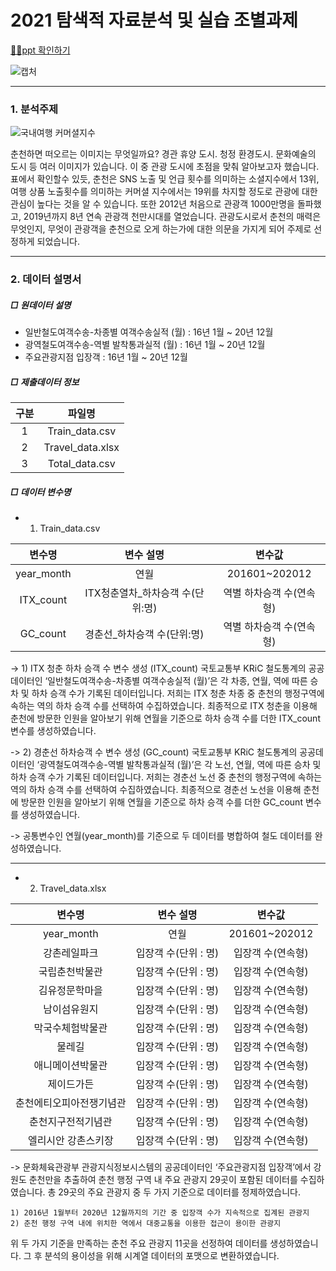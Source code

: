 # 2021 탐색적 자료분석 및 실습 조별과제
[🙋‍♀️ppt 확인하기](https://github.com/seonwoojh/kangwon_project/blob/main/%ED%83%90%EC%83%89%EC%A0%81%20%EC%9E%90%EB%A3%8C%EB%B6%84%EC%84%9D_%ED%8C%80%EA%B3%BC%EC%A0%9C%202_1%EC%A1%B0.pdf)


![캡처](https://user-images.githubusercontent.com/71394778/131491646-015fbbca-db76-4a51-b059-0c356c8b75dd.PNG)






---

### 1. 분석주제
![국내여행 커머셜지수](https://user-images.githubusercontent.com/71394778/131490431-247d29cf-5ba9-468e-bf57-47d04ea692d2.PNG)

춘천하면 떠오르는 이미지는 무엇일까요? 경관 휴양 도시. 청정 환경도시. 문화예술의 도시 등 여러 이미지가 있습니다. 이 중 관광 도시에 초점을 맞춰 알아보고자 했습니다.
표에서 확인할수 있듯, 춘천은 SNS 노출 및 언급 횟수를 의미하는 소셜지수에서 13위, 여행 상품 노출횟수를 의미하는 커머셜 지수에서는 19위를 차지할 정도로 관광에 대한 관심이 높다는 것을 알 수 있습니다. 또한 2012년 처음으로 관광객 1000만명을 돌파했고, 2019년까지 8년 연속 관광객 천만시대를 열었습니다.
관광도시로서 춘천의 매력은 무엇인지, 무엇이 관광객을 춘천으로 오게 하는가에 대한 의문을 가지게 되어 주제로 선정하게 되었습니다.



---

### 2. 데이터 설명서


##### □ 원데이터 설명

* 일반철도여객수송-차종별 여객수송실적 (월) : 16년 1월 ~ 20년 12월
* 광역철도여객수송-역별 발착통과실적 (월) : 16년 1월 ~ 20년 12월
* 주요관광지점 입장객 : 16년 1월 ~ 20년 12월



##### □ 제출데이터 정보

|구분|파일명|
|:---:|:------:|
|1|Train_data.csv|
|2|Travel_data.xlsx|
|3|Total_data.csv|


##### □ 데이터 변수명

* 1. Train_data.csv

|변수명|변수 설명|변수값|
|:---:|:---:|:---:|
|year_month|연월|201601~202012|
|ITX_count|ITX청춘열차_하차승객 수(단위:명)|역별 하차승객 수(연속형)|
|GC_count|경춘선_하차승객 수(단위:명)|역별 하차승객 수(연속형)|


-> 1) ITX 청춘 하차 승객 수 변수 생성 (ITX_count)
  국토교통부 KRiC 철도통계의 공공데이터인 ‘일반철도여객수송-차종별 여객수송실적 (월)’은 각 차종, 연월, 역에 따른 승차 및 하차 승객 수가 기록된 데이터입니다. 저희는 ITX 청춘 차종 중 춘천의 행정구역에 속하는 역의 하차 승객 수를 선택하여 수집하였습니다. 최종적으로 ITX 청춘을 이용해 춘천에 방문한 인원을 알아보기 위해 연월을 기준으로 하차 승객 수를 더한 ITX_count 변수를 생성하였습니다.

-> 2) 경춘선 하차승객 수 변수 생성 (GC_count)
  국토교통부 KRiC 철도통계의 공공데이터인 ‘광역철도여객수송-역별 발착통과실적 (월)’은 각 노선, 연월, 역에 따른
승차 및 하차 승객 수가 기록된 데이터입니다. 저희는 경춘선 노선 중 춘천의 행정구역에 속하는 역의 하차 승객 수를 선택하여 수집하였습니다. 최종적으로 경춘선 노선을 이용해 춘천에 방문한 인원을 알아보기 위해 연월을 기준으로 하차 승객 수를 더한 GC_count 변수를 생성하였습니다.

-> 공통변수인 연월(year_month)를 기준으로 두 데이터를 병합하여 철도 데이터를 완성하였습니다.

---

* 2. Travel_data.xlsx

|변수명|변수 설명|변수값|
|:---:|:---:|:---:|
|year_month|연월|201601~202012|
|강촌레일파크|입장객 수(단위 : 명)|입장객 수(연속형)|
|국립춘천박물관|입장객 수(단위 : 명)|입장객 수(연속형)|
|김유정문학마을|입장객 수(단위 : 명)|입장객 수(연속형)|
|남이섬유원지|입장객 수(단위 : 명)|입장객 수(연속형)|
|막국수체험박물관|입장객 수(단위 : 명)|입장객 수(연속형)|
|물레길|입장객 수(단위 : 명)|입장객 수(연속형)|
|애니메이션박물관|입장객 수(단위 : 명)|입장객 수(연속형)|
|제이드가든|입장객 수(단위 : 명)|입장객 수(연속형)|
|춘천에티오피아전쟁기념관|입장객 수(단위 : 명)|입장객 수(연속형)|
|춘천지구전적기념관|입장객 수(단위 : 명)|입장객 수(연속형)|
|엘리시안 강촌스키장|입장객 수(단위 : 명)|입장객 수(연속형)|


->  문화체육관광부 관광지식정보시스템의 공공데이터인 ‘주요관광지점 입장객’에서 강원도 춘천만을 추출하여 춘천 행정 구역 내 주요 관광지 29곳이 포함된 데이터를 수집하였습니다. 총 29곳의 주요 관광지 중 두 가지 기준으로 데이터를 정제하였습니다. 

	1) 2016년 1월부터 2020년 12월까지의 기간 중 입장객 수가 지속적으로 집계된 관광지
	2) 춘천 행정 구역 내에 위치한 역에서 대중교통을 이용한 접근이 용이한 관광지

  위 두 가지 기준을 만족하는 춘천 주요 관광지 11곳을 선정하여 데이터를 생성하였습니다. 그 후 분석의 용이성을 위해 시계열 데이터의 포맷으로 변환하였습니다.
